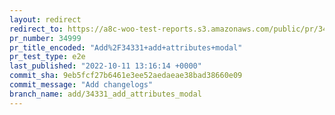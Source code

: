 ```yaml
---
layout: redirect
redirect_to: https://a8c-woo-test-reports.s3.amazonaws.com/public/pr/34999/e2e/index.html
pr_number: 34999
pr_title_encoded: "Add%2F34331+add+attributes+modal"
pr_test_type: e2e
last_published: "2022-10-11 13:16:14 +0000"
commit_sha: 9eb5fcf27b6461e3ee52aedaeae38bad38660e09
commit_message: "Add changelogs"
branch_name: add/34331_add_attributes_modal
---
```

